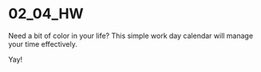 # 02_04_HW

Need a bit of color in your life? This simple work day calendar will manage your time effectively.

Yay!
